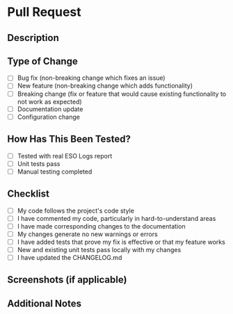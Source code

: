 # Pull Request

## Description

<!-- Describe your changes in detail -->

## Type of Change

- [ ] Bug fix (non-breaking change which fixes an issue)
- [ ] New feature (non-breaking change which adds functionality)
- [ ] Breaking change (fix or feature that would cause existing functionality to not work as expected)
- [ ] Documentation update
- [ ] Configuration change

## How Has This Been Tested?

<!-- Describe the tests you ran to verify your changes -->

- [ ] Tested with real ESO Logs report
- [ ] Unit tests pass
- [ ] Manual testing completed

## Checklist

- [ ] My code follows the project's code style
- [ ] I have commented my code, particularly in hard-to-understand areas
- [ ] I have made corresponding changes to the documentation
- [ ] My changes generate no new warnings or errors
- [ ] I have added tests that prove my fix is effective or that my feature works
- [ ] New and existing unit tests pass locally with my changes
- [ ] I have updated the CHANGELOG.md

## Screenshots (if applicable)

<!-- Add screenshots to help explain your changes -->

## Additional Notes

<!-- Any additional information that reviewers should know -->

